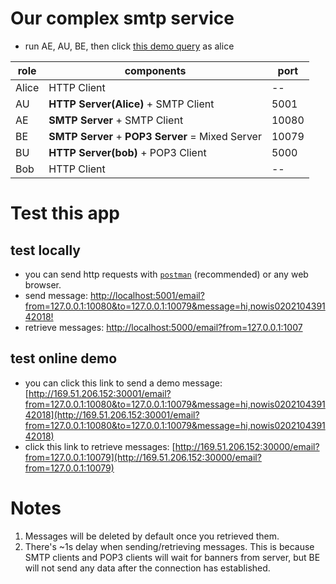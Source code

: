 # Our complex smtp service

* run AE, AU, BE, then click [this demo query](http://127.0.0.1:5000/email?from=127.0.0.1:10080&to=127.0.0.1:10079&message=hi!this%20is%20the%20first%20message%20from%20Alice!) as alice

| role  | components                            | port  |
| ----- | ------------------------------------- | ----- |
| Alice | HTTP Client                           | --    |
| AU    | __HTTP Server(Alice)__ + SMTP Client      | 5001  |
| AE    | __SMTP Server__ + SMTP Client             | 10080 |
| BE    | __SMTP Server__ + __POP3 Server__ = Mixed Server | 10079 |
| BU    | __HTTP Server(bob)__ + POP3 Client        | 5000  |
| Bob   | HTTP Client                           | --    |

# Test this app
## test locally
* you can send http requests with [`postman`](https://www.postman.com/downloads/) (recommended) or any web browser.
* send message: [http://localhost:5001/email?from=127.0.0.1:10080&to=127.0.0.1:10079&message=hi,nowis020210439142018!](http://localhost:5001/email?from=127.0.0.1:10080&to=127.0.0.1:10079&message=hi,nowis020210439142018!)
* retrieve messages: [http://localhost:5000/email?from=127.0.0.1:1007](http://localhost:5000/email?from=127.0.0.1:10079)

## test online demo
* you can click this link to send a demo message:[http://169.51.206.152:30001/email?from=127.0.0.1:10080&to=127.0.0.1:10079&message=hi,nowis020210439142018](http://169.51.206.152:30001/email?from=127.0.0.1:10080&to=127.0.0.1:10079&message=hi,nowis020210439142018)
* click this link to retrieve messages: [http://169.51.206.152:30000/email?from=127.0.0.1:10079](http://169.51.206.152:30000/email?from=127.0.0.1:10079)

# Notes
1. Messages will be deleted by default once you retrieved them.
1. There's ~1s delay when sending/retrieving messages. This is because SMTP clients and POP3 clients will wait for banners from server, but BE will not send any data after the connection has established. 
